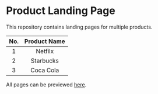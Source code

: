 # Product Landing Page

This repository contains landing pages for multiple products. 

| No. | Product Name |
| :----:| :------------: |
| 1   | Netfilx      |
| 2   | Starbucks    |
| 3   | Coca Cola    |

All pages can be previewed [here](https://manasi-mulay.github.io/product-landing-page/).
